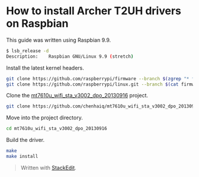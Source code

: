 # How to install Archer T2UH drivers on Raspbian

This guide was written using Raspbian 9.9.

```sh
$ lsb_release -d
Description:	Raspbian GNU/Linux 9.9 (stretch)
```

Install the latest kernel headers.

```sh
git clone https://github.com/raspberrypi/firmware --branch $(zgrep "* firmware as of" /usr/share/doc/raspberrypi-bootloader/changelog.Debian.gz | head -1 | awk '{ print $5 }')
git clone https://github.com/raspberrypi/linux.git --branch $(cat firmware/extra/git_hash)
```

Clone the [mt7610u_wifi_sta_v3002_dpo_20130916](https://github.com/chenhaiq/mt7610u_wifi_sta_v3002_dpo_20130916) project.

```sh
git clone https://github.com/chenhaiq/mt7610u_wifi_sta_v3002_dpo_20130916
```

Move into the project directory.

```sh
cd mt7610u_wifi_sta_v3002_dpo_20130916
```

Build the driver.

```sh
make
make install
```


> Written with [StackEdit](https://stackedit.io/).
<!--stackedit_data:
eyJoaXN0b3J5IjpbNjU0NTcyMzY2LDE0MTk3NDgxODMsNzA2NT
A0OTM2LDIyNTI1NDg0MiwxNjIzMDk1ODYzLDcxNDY0NzQ1OSwt
NDMyMzM2ODcyXX0=
-->